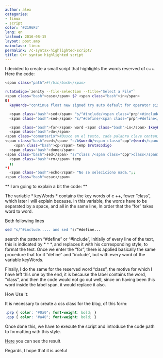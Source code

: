 ```yaml
---
author: alex
categories:
- linux
- script
color: '#2196F3'
lang: en
lastmod: 2016-08-15
layout: post.amp
mainclass: linux
permalink: /c-syntax-highlighted-script/
title: C++ syntax highlighted script
---
```


I decided to create a small script that highlights the words reserved of c++.<br /> Here the code:

```bash
<span class="path">#!/bin/bash</span>

rutaCodigo=`zenity --file-selection --title="Select a File"`
<span class="bash">case</span> $? <span class="bash">in</span>
0)
  keyWords="continue float new signed try auto default for operator sizeof typedef break delete friend private static union case do goto protected struct unsigned catch double if public switch virtual char else inline register template void enum int return this volatile const extern long short throw while bool cout cin using namespace"

  <span class="bash">sed</span> "s/^#include/<span class="prp">#include</span>/" < "$rutaCodigo" > temp # coloreo el include
  <span class="bash">sed</span> "s/^#define/<span class="prp">#define</span>/" < temp > "$rutaCodigo" # coloreo el define

  <span class="bash">for</span> word <span class="bash">in</span> $keyWords
  <span class="bash">do</span>
<span class="comentario">#Busco en el texto, cada palabra clave contenida en keyWords, y le añado la etiqueta span</span>
<span class="bash">sed</span> "s/b$wordb/<span class="cpp">$word</span>/" < "$rutaCodigo" > temp
    <span class="bash">cp</span> temp $rutaCodigo
  <span class="bash">done</span>
<span class="bash">sed</span> "s/^class /<span class="cpp">class</span>/g" < "$rutaCodigo" > temp
  <span class="bash">rm</span> temp
  ;;
*)
  <span class="bash">echo</span> "No se seleciciono nada.";;
<span class="bash">esac</span>
```

** I am going to explain a bit the code: **

The variable * keyWords * contains the key words of c ++, fewer &#8220;class&#8221;, which later I will explain because. In this variable, the words have to be separated by a space, and all in the same line, In order that the &#8220;for&#8221; takes word to word.

Both following lines

```bash
sed "s/^#include..... and sed "s/^#define...
```

search the pattern &#8220;#define&#8221; or &#8220;#include&#8221;, initially of every line of the text, this is indicated by * ^ *, and replaces it with his corresponding style, to format the text. Once we enter the &#8220;for&#8221;, there is applied basically the same procedure that for it &#8220;define&#8221; and &#8220;include&#8221;, but with every word of the variable keyWords.

Finally, I do the same for the reserved word &#8220;class&#8221;, the motive for which I have left this one by the end, it is because the label <span class="class"> contains the word, &#8220;class&#8221;, and then the code would not go out well, since on having been this word inside the label span, it would replace it also.

How Use It:

It is necessary to create a css class for the blog, of this form:

```css
.prp { color: "#0a0"; font-weight: bold; }
.cpp { color: "#a40"; font-weight: bold; }
```

Once done this, we have to execute the script and introduce the code path to formatting with this style.

<a href="http://bashyc.blogspot.com/p/curso-c.html#ejercicio111" target="_blank">Here</a> you can see the result.

Regards, I hope that it is useful